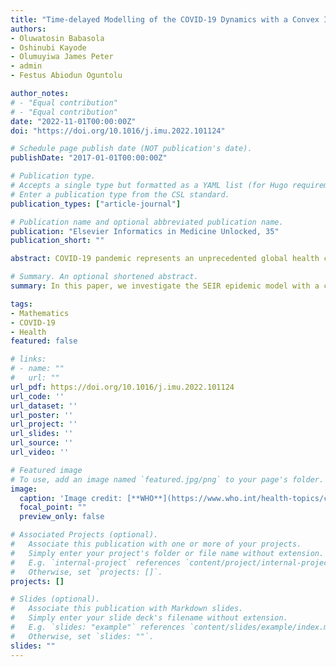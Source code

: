 ```yaml
---
title: "Time-delayed Modelling of the COVID-19 Dynamics with a Convex Incidence Rate"
authors:
- Oluwatosin Babasola
- Oshinubi Kayode 
- Olumuyiwa James Peter
- admin
- Festus Abiodun Oguntolu 

author_notes:
# - "Equal contribution"
# - "Equal contribution"
date: "2022-11-01T00:00:00Z"
doi: "https://doi.org/10.1016/j.imu.2022.101124"

# Schedule page publish date (NOT publication's date).
publishDate: "2017-01-01T00:00:00Z"

# Publication type.
# Accepts a single type but formatted as a YAML list (for Hugo requirements).
# Enter a publication type from the CSL standard.
publication_types: ["article-journal"]

# Publication name and optional abbreviated publication name.
publication: "Elsevier Informatics in Medicine Unlocked, 35"
publication_short: ""

abstract: COVID-19 pandemic represents an unprecedented global health crisis which has an enormous impact on the world population and economy. Many scientists and researchers have combined efforts to develop an approach to tackle this crisis and as a result, researchers have developed several approaches for understanding the COVID-19 transmission dynamics and the way of mitigating its effect. The implementation of a mathematical model has proven helpful in further understanding the behaviour which has helped the policymaker in adopting the best policy necessary for reducing the spread. Most models are based on a system of equations which assume an instantaneous change in the transmission dynamics. However, it is believed that SARS-COV-2 have an incubation period before the tendency of transmission. Therefore, to capture the dynamics adequately, there would be a need for the inclusion of delay parameters which will account for the delay before an exposed individual could become infected. Hence, in this paper, we investigate the SEIR epidemic model with a convex incidence rate incorporated with a time delay. We first discussed the epidemic model as a form of a classical ordinary differential equation and then the inclusion of a delay to represent the period in which the susceptible and exposed individuals became infectious. Secondly, we identify the disease-free together with the endemic equilibrium state and examine their stability by adopting the delay differential equation stability theory. Thereafter, we carried out numerical simulations with suitable parameter choices to illustrate the theoretical result of the system and for a better understanding of the model dynamics. We also vary the length of the delay to illustrate the changes in the model as the delay parameters change which enables us to further gain an insight into the effect of the included delay in a dynamical system. The result confirms that the inclusion of delay destabilises the system and forces the system to exhibit an oscillatory behaviour which leads to a periodic solution and it further helps us to gain more insight into the transmission dynamics of the disease and strategy to reduce the risk of infection.

# Summary. An optional shortened abstract.
summary: In this paper, we investigate the SEIR epidemic model with a convex incidence rate incorporated with a time delay. We first discussed the epidemic model as a form of a classical ordinary differential equation and then the inclusion of a delay to represent the period in which the susceptible and exposed individuals became infectious.

tags:
- Mathematics
- COVID-19
- Health
featured: false

# links:
# - name: ""
#   url: ""
url_pdf: https://doi.org/10.1016/j.imu.2022.101124
url_code: ''
url_dataset: ''
url_poster: ''
url_project: ''
url_slides: ''
url_source: ''
url_video: ''

# Featured image
# To use, add an image named `featured.jpg/png` to your page's folder. 
image:
  caption: 'Image credit: [**WHO**](https://www.who.int/health-topics/coronavirus#tab=tab_1)'
  focal_point: ""
  preview_only: false

# Associated Projects (optional).
#   Associate this publication with one or more of your projects.
#   Simply enter your project's folder or file name without extension.
#   E.g. `internal-project` references `content/project/internal-project/index.md`.
#   Otherwise, set `projects: []`.
projects: []

# Slides (optional).
#   Associate this publication with Markdown slides.
#   Simply enter your slide deck's filename without extension.
#   E.g. `slides: "example"` references `content/slides/example/index.md`.
#   Otherwise, set `slides: ""`.
slides: ""
---
```

